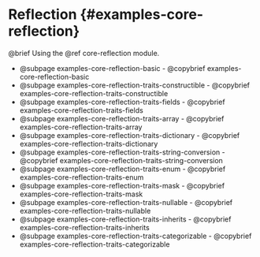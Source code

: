 # Reflection {#examples-core-reflection}

@brief Using the @ref core-reflection module.

- @subpage examples-core-reflection-basic - @copybrief examples-core-reflection-basic
- @subpage examples-core-reflection-traits-constructible - @copybrief examples-core-reflection-traits-constructible
- @subpage examples-core-reflection-traits-fields - @copybrief examples-core-reflection-traits-fields
- @subpage examples-core-reflection-traits-array - @copybrief examples-core-reflection-traits-array
- @subpage examples-core-reflection-traits-dictionary - @copybrief examples-core-reflection-traits-dictionary
- @subpage examples-core-reflection-traits-string-conversion - @copybrief examples-core-reflection-traits-string-conversion
- @subpage examples-core-reflection-traits-enum - @copybrief examples-core-reflection-traits-enum
- @subpage examples-core-reflection-traits-mask - @copybrief examples-core-reflection-traits-mask
- @subpage examples-core-reflection-traits-nullable - @copybrief examples-core-reflection-traits-nullable
- @subpage examples-core-reflection-traits-inherits - @copybrief examples-core-reflection-traits-inherits
- @subpage examples-core-reflection-traits-categorizable - @copybrief examples-core-reflection-traits-categorizable
